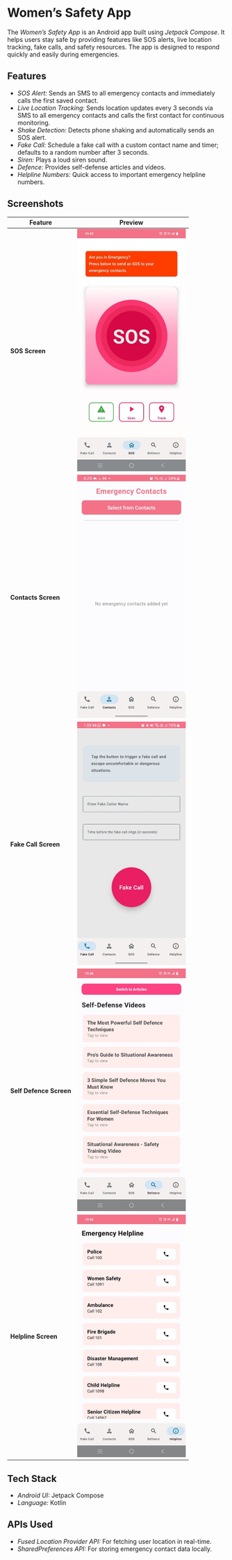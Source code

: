 # Women’s Safety App

The *Women’s Safety App* is an Android app built using *Jetpack Compose*. It helps users stay safe by providing features like SOS alerts, live location tracking, fake calls, and safety resources. The app is designed to respond quickly and easily during emergencies.

## Features

- *SOS Alert:* Sends an SMS to all emergency contacts and immediately calls the first saved contact.
- *Live Location Tracking:* Sends location updates every 3 seconds via SMS to all emergency contacts and calls the first contact for continuous monitoring.
- *Shake Detection:* Detects phone shaking and automatically sends an SOS alert.
- *Fake Call:* Schedule a fake call with a custom contact name and timer; defaults to a random number after 3 seconds.
- *Siren:* Plays a loud siren sound.
- *Defence:* Provides self-defense articles and videos.
- *Helpline Numbers:* Quick access to important emergency helpline numbers.


##  Screenshots

| Feature                 | Preview                                                           |
|-------------------------|-------------------------------------------------------------------|
| **SOS Screen**          | <img src="docs/screenshots/home-screen.jpg" width="250"/>         |
| **Contacts Screen**     | <img src="docs/screenshots/emergency-contacts.jpeg" width="250"/> |
| **Fake Call Screen**    | <img src="docs/screenshots/fakecall.jpeg" width="250"/>           |
| **Self Defence Screen** | <img src="docs/screenshots/defence.jpg" width="250"/>             |
| **Helpline Screen**     | <img src="docs/screenshots/helpline.jpg" width="250"/>            |

## Tech Stack

- *Android UI:* Jetpack Compose
- *Language:* Kotlin

## APIs Used

- *Fused Location Provider API:* For fetching user location in real-time.
- *SharedPreferences API:* For storing emergency contact data locally.